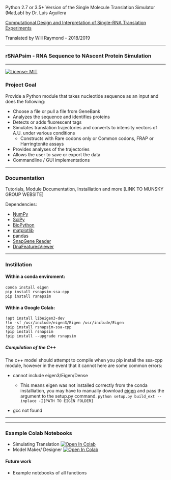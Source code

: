 Python 2.7 or 3.5+ Version of the Single Molecule Translation Simulator (MatLab) by Dr. Luis Aguilera 

[Computational Design and Interpretation of Single-RNA Translation Experiments](https://www.ncbi.nlm.nih.gov/pmc/articles/PMC6816579/)

Translated by Will Raymond - 2018/2019

------------------------------
### **rSNAPsim** - **R**NA **S**equence to **NA**scent **P**rotein **Sim**ulation
-------------------------------

[![License: MIT](https://img.shields.io/badge/License-MIT-yellow.svg)](https://opensource.org/licenses/MIT)


### Project Goal

Provide a Python module that takes nucleotide sequence as an input and does the following: 
   * Choose a file or pull a file from GeneBank
   * Analyzes the sequence and identifies proteins 
   * Detects or adds fluorescent tags
   * Simulates translation trajectories and converts to intensity vectors of A.U. under various conditions
      * Constructs with Rare codons only or Common codons, FRAP or Harringtonite assays
   * Provides analyses of the trajectories 
   * Allows the user to save or export the data
   * Commandline / GUI implementations

---------------------------------
### Documentation

Tutorials, Module Documentation, Installiation and more [LINK TO MUNSKY GROUP WEBSITE]

Dependencies: 
 * [NumPy](https://www.numpy.org/) 
 * [SciPy](https://www.scipy.org/)
 * [BioPython](https://biopython.org/)
 * [matplotlib](https://matplotlib.org/)
 * [pandas](https://pandas.pydata.org/)
 * [SnapGene Reader](https://github.com/IsaacLuo/SnapGeneFileReader)
 * [DnaFeaturesViewer](https://edinburgh-genome-foundry.github.io/DnaFeaturesViewer/index.html)
-----------------------------------
### Instillation 

#### Within a conda enviroment:

```
conda install eigen 
pip install rsnapsim-ssa-cpp 
pip install rsnapsim
```


#### Within a Google Colab:

```
!apt install libeigen3-dev
!ln -sf /usr/include/eigen3/Eigen /usr/include/Eigen
!pip install rsnapsim-ssa-cpp
!pip install rsnapsim
!pip install --upgrade rsnapsim 
```


##### Compilation of the C++ 

The c++ model should attempt to compile when you pip install the ssa-cpp module, however in the event that it cannot here are some common errors:

* cannot include eigen3/Eigen/Dense
  * This means eigen was not installed correctly from the conda installiation, you may have to manually download [eigen](http://eigen.tuxfamily.org/index.php?title=Main_Page) and pass the argument to the setup.py command. ```python setup.py build_ext --inplace -I[PATH TO EIGEN FOLDER]```
  
* gcc not found

-------------------------------------

--------------------
### Example Colab Notebooks

* Simulating Translation [![Open In Colab](https://colab.research.google.com/assets/colab-badge.svg)](https://colab.research.google.com/drive/1yT0bt39GEB3fS9iO73_a-Bad9uorl_I5?usp=sharing)
* Model Maker/ Designer [![Open In Colab](https://colab.research.google.com/assets/colab-badge.svg)](https://colab.research.google.com/drive/1l3KXD0MWeH6crGLp2EbmOzNrvJphFyf_?usp=sharing)





#### Future work

- Example notebooks of all functions

